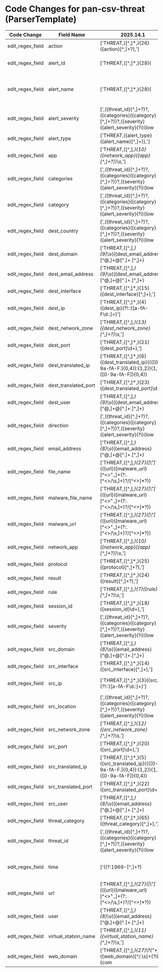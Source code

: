 # Code Changes for pan-csv-threat (ParserTemplate)

| Code Change | Field Name | 2025.14.1 | 2025.15.1 |
|-------------|------------|-----------|------------|
| edit_regex_field | action | ['THREAT,([^,]*,){26}({action}[^,]+?),'] | [',THREAT,([^,]*,){26}({action}[^,]+?),'] |
| edit_regex_field | alert_id | ['THREAT,([^,]*,){28}(|({alert_name}[^\(,]+(\(\w+\))?))\s*\(({alert_id}\d+)?'] | [',THREAT,([^,]*,){28}(|({alert_name}[^\(,]+(\(\w+\))?))\s*\(({alert_id}\d+)?'] |
| edit_regex_field | alert_name | ['THREAT,([^,]*,){28}(|({alert_name}[^\(,]+(\(\w+\))?))\s*\(({alert_id}\d+)?', 'THREAT,({alert_type}({alert_name}[^,]+)),'] | [',THREAT,([^,]*,){28}(|({alert_name}[^\(,]+(\(\w+\))?))\s*\(({alert_id}\d+)?', ',THREAT,({alert_type}({alert_name}[^,]+)),'] |
| edit_regex_field | alert_severity | [',({threat_id}[^,]+?)?,({categories}({category}[^,]+?))?,({severity}({alert_severity}(?i)(low|medium|high|critical|informational))),({direction}[^,]+?)?,([^,]*,){2}({src_location}[^,]+?)?,({dest_country}[^,]+?)?,'] | [',({threat_id}[^,]+?)?,({categories}({category}[^,]+?))?,({severity}({alert_severity}(?i)(low|medium|high|critical|informational))),({direction}[^,]+?)?,([^,]*,){2}({src_location}[^,]+?)?,({dest_country}[^,]+?)?,(([^,]*,){35}"+\s*({=categories}({=category}[^,\n"]+)\s*[^"]*)"+,)?'] |
| edit_regex_field | alert_type | ['THREAT,({alert_type}({alert_name}[^,]+)),'] | [',THREAT,({alert_type}({alert_name}[^,]+)),'] |
| edit_regex_field | app | ['THREAT,([^,]*,){10}({network_app}({app}[^,]+?))\s*,'] | [',THREAT,([^,]*,){10}({network_app}({app}[^,]+?))\s*,'] |
| edit_regex_field | categories | [',({threat_id}[^,]+?)?,({categories}({category}[^,]+?))?,({severity}({alert_severity}(?i)(low|medium|high|critical|informational))),({direction}[^,]+?)?,([^,]*,){2}({src_location}[^,]+?)?,({dest_country}[^,]+?)?,'] | [',({threat_id}[^,]+?)?,({categories}({category}[^,]+?))?,({severity}({alert_severity}(?i)(low|medium|high|critical|informational))),({direction}[^,]+?)?,([^,]*,){2}({src_location}[^,]+?)?,({dest_country}[^,]+?)?,(([^,]*,){35}"+\s*({=categories}({=category}[^,\n"]+)\s*[^"]*)"+,)?'] |
| edit_regex_field | category | [',({threat_id}[^,]+?)?,({categories}({category}[^,]+?))?,({severity}({alert_severity}(?i)(low|medium|high|critical|informational))),({direction}[^,]+?)?,([^,]*,){2}({src_location}[^,]+?)?,({dest_country}[^,]+?)?,'] | [',({threat_id}[^,]+?)?,({categories}({category}[^,]+?))?,({severity}({alert_severity}(?i)(low|medium|high|critical|informational))),({direction}[^,]+?)?,([^,]*,){2}({src_location}[^,]+?)?,({dest_country}[^,]+?)?,(([^,]*,){35}"+\s*({=categories}({=category}[^,\n"]+)\s*[^"]*)"+,)?'] |
| edit_regex_field | dest_country | [',({threat_id}[^,]+?)?,({categories}({category}[^,]+?))?,({severity}({alert_severity}(?i)(low|medium|high|critical|informational))),({direction}[^,]+?)?,([^,]*,){2}({src_location}[^,]+?)?,({dest_country}[^,]+?)?,'] | [',({threat_id}[^,]+?)?,({categories}({category}[^,]+?))?,({severity}({alert_severity}(?i)(low|medium|high|critical|informational))),({direction}[^,]+?)?,([^,]*,){2}({src_location}[^,]+?)?,({dest_country}[^,]+?)?,(([^,]*,){35}"+\s*({=categories}({=category}[^,\n"]+)\s*[^"]*)"+,)?'] |
| edit_regex_field | dest_domain | ['THREAT,([^,]*,){9}\s*(({dest_email_address}[^@,]+@[^\.]+\.[^,]+)|(?:({dest_domain}[^\s,\\]+)\\*)?({dest_user}[^\s,]+)),'] | [',THREAT,([^,]*,){9}\s*(({dest_email_address}[^@,]+@[^\.]+\.[^,]+)|(?:({dest_domain}[^\s,\\]+)\\*)?({dest_user}[^\s,]+)),'] |
| edit_regex_field | dest_email_address | ['THREAT,([^,]*,){9}\s*(({dest_email_address}[^@,]+@[^\.]+\.[^,]+)|(?:({dest_domain}[^\s,\\]+)\\*)?({dest_user}[^\s,]+)),'] | [',THREAT,([^,]*,){9}\s*(({dest_email_address}[^@,]+@[^\.]+\.[^,]+)|(?:({dest_domain}[^\s,\\]+)\\*)?({dest_user}[^\s,]+)),'] |
| edit_regex_field | dest_interface | ['THREAT,([^,]*,){15}({dest_interface}[^,]+),'] | [',THREAT,([^,]*,){15}({dest_interface}[^,]+),'] |
| edit_regex_field | dest_ip | ['THREAT,([^,]*,){4}({dest_ip}(?!::)[a-fA-F\d.:]+)'] | [',THREAT,([^,]*,){4}({dest_ip}(?!::)[a-fA-F\d.:]+)'] |
| edit_regex_field | dest_network_zone | ['THREAT,([^,]*,){13}({dest_network_zone}[^,]+?)\s*,'] | [',THREAT,([^,]*,){13}({dest_network_zone}[^,]+?)\s*,'] |
| edit_regex_field | dest_port | ['THREAT,([^,]*,){21}({dest_port}\d+),'] | [',THREAT,([^,]*,){21}({dest_port}\d+),'] |
| edit_regex_field | dest_translated_ip | ['THREAT,([^,]*,){6}({dest_translated_ip}((([0-9a-fA-F.]{0,4}):{1,2}){1,7}([0-9a-fA-F]){0,4})|(((25[0-5]|(2[0-4]|1\d|[0-9]|)\d)\.?\b){4}))'] | [',THREAT,([^,]*,){6}({dest_translated_ip}((([0-9a-fA-F.]{0,4}):{1,2}){1,7}([0-9a-fA-F]){0,4})|(((25[0-5]|(2[0-4]|1\d|[0-9]|)\d)\.?\b){4}))'] |
| edit_regex_field | dest_translated_port | ['THREAT,([^,]*,){23}({dest_translated_port}\d+)'] | [',THREAT,([^,]*,){23}({dest_translated_port}\d+)'] |
| edit_regex_field | dest_user | ['THREAT,([^,]*,){9}\s*(({dest_email_address}[^@,]+@[^\.]+\.[^,]+)|(?:({dest_domain}[^\s,\\]+)\\*)?({dest_user}[^\s,]+)),'] | [',THREAT,([^,]*,){9}\s*(({dest_email_address}[^@,]+@[^\.]+\.[^,]+)|(?:({dest_domain}[^\s,\\]+)\\*)?({dest_user}[^\s,]+)),'] |
| edit_regex_field | direction | [',({threat_id}[^,]+?)?,({categories}({category}[^,]+?))?,({severity}({alert_severity}(?i)(low|medium|high|critical|informational))),({direction}[^,]+?)?,([^,]*,){2}({src_location}[^,]+?)?,({dest_country}[^,]+?)?,'] | [',({threat_id}[^,]+?)?,({categories}({category}[^,]+?))?,({severity}({alert_severity}(?i)(low|medium|high|critical|informational))),({direction}[^,]+?)?,([^,]*,){2}({src_location}[^,]+?)?,({dest_country}[^,]+?)?,(([^,]*,){35}"+\s*({=categories}({=category}[^,\n"]+)\s*[^"]*)"+,)?'] |
| edit_regex_field | email_address | ['THREAT,([^,]*,){8}\s*(({email_address}[^@,]+@[^\.]+\.[^,]+)|(?:({src_domain}[^\s,\\]+)\\*)?({src_user}({user}[\w\.\-\!\#\^\~]{1,40}\$?))),'] | [',THREAT,([^,]*,){8}\s*(({email_address}[^@,]+@[^\.]+\.[^,]+)|(?:({src_domain}[^\s,\\]+)\\*)?({src_user}({user}[\w\.\-\!\#\^\~]{1,40}\$?))),'] |
| edit_regex_field | file_name | ['THREAT,([^,]*,){27}([\\"]*(({url}({malware_url}[^<>".,]+(?:\.[^<>\/\s,]+)?\/[^<>]*?))|({file_name}({malware_file_name}[^<>,]+?)|[^,]*?)[\\\/]*"+,))'] | [',THREAT,([^,]*,){27}([\\"]*(({url}({malware_url}[^<>".,]+(?:\.[^<>\/\s,]+)?\/[^<>]*?))|({file_name}({malware_file_name}[^<>,]+?)|[^,]*?)[\\\/]*"+,))'] |
| edit_regex_field | malware_file_name | ['THREAT,([^,]*,){27}([\\"]*(({url}({malware_url}[^<>".,]+(?:\.[^<>\/\s,]+)?\/[^<>]*?))|({file_name}({malware_file_name}[^<>,]+?)|[^,]*?)[\\\/]*"+,))'] | [',THREAT,([^,]*,){27}([\\"]*(({url}({malware_url}[^<>".,]+(?:\.[^<>\/\s,]+)?\/[^<>]*?))|({file_name}({malware_file_name}[^<>,]+?)|[^,]*?)[\\\/]*"+,))'] |
| edit_regex_field | malware_url | ['THREAT,([^,]*,){27}([\\"]*(({url}({malware_url}[^<>".,]+(?:\.[^<>\/\s,]+)?\/[^<>]*?))|({file_name}({malware_file_name}[^<>,]+?)|[^,]*?)[\\\/]*"+,))'] | [',THREAT,([^,]*,){27}([\\"]*(({url}({malware_url}[^<>".,]+(?:\.[^<>\/\s,]+)?\/[^<>]*?))|({file_name}({malware_file_name}[^<>,]+?)|[^,]*?)[\\\/]*"+,))'] |
| edit_regex_field | network_app | ['THREAT,([^,]*,){10}({network_app}({app}[^,]+?))\s*,'] | [',THREAT,([^,]*,){10}({network_app}({app}[^,]+?))\s*,'] |
| edit_regex_field | protocol | ['THREAT,([^,]*,){25}({protocol}[^,]+?),'] | [',THREAT,([^,]*,){25}({protocol}[^,]+?),'] |
| edit_regex_field | result | ['THREAT,([^,]*,){24}({result}[^,]+?),'] | [',THREAT,([^,]*,){24}({result}[^,]+?),'] |
| edit_regex_field | rule | ['THREAT,([^,]*,){7}({rule}[^,]+?)\s*,'] | [',THREAT,([^,]*,){7}({rule}[^,]+?)\s*,'] |
| edit_regex_field | session_id | ['THREAT,([^,]*,){18}({session_id}\d+),'] | [',THREAT,([^,]*,){18}({session_id}\d+),'] |
| edit_regex_field | severity | [',({threat_id}[^,]+?)?,({categories}({category}[^,]+?))?,({severity}({alert_severity}(?i)(low|medium|high|critical|informational))),({direction}[^,]+?)?,([^,]*,){2}({src_location}[^,]+?)?,({dest_country}[^,]+?)?,'] | [',({threat_id}[^,]+?)?,({categories}({category}[^,]+?))?,({severity}({alert_severity}(?i)(low|medium|high|critical|informational))),({direction}[^,]+?)?,([^,]*,){2}({src_location}[^,]+?)?,({dest_country}[^,]+?)?,(([^,]*,){35}"+\s*({=categories}({=category}[^,\n"]+)\s*[^"]*)"+,)?'] |
| edit_regex_field | src_domain | ['THREAT,([^,]*,){8}\s*(({email_address}[^@,]+@[^\.]+\.[^,]+)|(?:({src_domain}[^\s,\\]+)\\*)?({src_user}({user}[\w\.\-\!\#\^\~]{1,40}\$?))),'] | [',THREAT,([^,]*,){8}\s*(({email_address}[^@,]+@[^\.]+\.[^,]+)|(?:({src_domain}[^\s,\\]+)\\*)?({src_user}({user}[\w\.\-\!\#\^\~]{1,40}\$?))),'] |
| edit_regex_field | src_interface | ['THREAT,([^,]*,){14}({src_interface}[^,]+),'] | [',THREAT,([^,]*,){14}({src_interface}[^,]+),'] |
| edit_regex_field | src_ip | ['THREAT,([^,]*,){3}({src_ip}(?!::)[a-fA-F\d.:]+)'] | [',THREAT,([^,]*,){3}({src_ip}(?!::)[a-fA-F\d.:]+)'] |
| edit_regex_field | src_location | [',({threat_id}[^,]+?)?,({categories}({category}[^,]+?))?,({severity}({alert_severity}(?i)(low|medium|high|critical|informational))),({direction}[^,]+?)?,([^,]*,){2}({src_location}[^,]+?)?,({dest_country}[^,]+?)?,'] | [',({threat_id}[^,]+?)?,({categories}({category}[^,]+?))?,({severity}({alert_severity}(?i)(low|medium|high|critical|informational))),({direction}[^,]+?)?,([^,]*,){2}({src_location}[^,]+?)?,({dest_country}[^,]+?)?,(([^,]*,){35}"+\s*({=categories}({=category}[^,\n"]+)\s*[^"]*)"+,)?'] |
| edit_regex_field | src_network_zone | ['THREAT,([^,]*,){12}({src_network_zone}[^,]+?)\s*,'] | [',THREAT,([^,]*,){12}({src_network_zone}[^,]+?)\s*,'] |
| edit_regex_field | src_port | ['THREAT,([^,]*,){20}({src_port}\d+),'] | [',THREAT,([^,]*,){20}({src_port}\d+),'] |
| edit_regex_field | src_translated_ip | ['THREAT,([^,]*,){5}({src_translated_ip}((([0-9a-fA-F.]{0,4}):{1,2}){1,7}([0-9a-fA-F]){0,4})|(((25[0-5]|(2[0-4]|1\d|[0-9]|)\d)\.?\b){4}))'] | [',THREAT,([^,]*,){5}({src_translated_ip}((([0-9a-fA-F.]{0,4}):{1,2}){1,7}([0-9a-fA-F]){0,4})|(((25[0-5]|(2[0-4]|1\d|[0-9]|)\d)\.?\b){4}))'] |
| edit_regex_field | src_translated_port | ['THREAT,([^,]*,){22}({src_translated_port}\d+)'] | [',THREAT,([^,]*,){22}({src_translated_port}\d+)'] |
| edit_regex_field | src_user | ['THREAT,([^,]*,){8}\s*(({email_address}[^@,]+@[^\.]+\.[^,]+)|(?:({src_domain}[^\s,\\]+)\\*)?({src_user}({user}[\w\.\-\!\#\^\~]{1,40}\$?))),'] | [',THREAT,([^,]*,){8}\s*(({email_address}[^@,]+@[^\.]+\.[^,]+)|(?:({src_domain}[^\s,\\]+)\\*)?({src_user}({user}[\w\.\-\!\#\^\~]{1,40}\$?))),'] |
| edit_regex_field | threat_category | ['THREAT,([^,]*,){65}({threat_category}[^,]+),'] | [',THREAT,([^,]*,){65}({threat_category}[^,]+),'] |
| edit_regex_field | threat_id | [',({threat_id}[^,]+?)?,({categories}({category}[^,]+?))?,({severity}({alert_severity}(?i)(low|medium|high|critical|informational))),({direction}[^,]+?)?,([^,]*,){2}({src_location}[^,]+?)?,({dest_country}[^,]+?)?,'] | [',({threat_id}[^,]+?)?,({categories}({category}[^,]+?))?,({severity}({alert_severity}(?i)(low|medium|high|critical|informational))),({direction}[^,]+?)?,([^,]*,){2}({src_location}[^,]+?)?,({dest_country}[^,]+?)?,(([^,]*,){35}"+\s*({=categories}({=category}[^,\n"]+)\s*[^"]*)"+,)?'] |
| edit_regex_field | time | ['((?:1969-[^,]+?)|({time}\d\d\d\d-\d\d-\d\dT\d\d:\d\d:\d\d\.\d+[\+-]\d+:\d+))', 'THREAT,([^,]*,){2}({time}[^,]+),'] | ['((?:1969-[^,]+?)|({time}\d\d\d\d-\d\d-\d\dT\d\d:\d\d:\d\d\.\d+[\+-]\d+:\d+))', ',THREAT,([^,]*,){2}({time}[^,]+),'] |
| edit_regex_field | url | ['THREAT,([^,]*,){27}([\\"]*(({url}({malware_url}[^<>".,]+(?:\.[^<>\/\s,]+)?\/[^<>]*?))|({file_name}({malware_file_name}[^<>,]+?)|[^,]*?)[\\\/]*"+,))'] | [',THREAT,([^,]*,){27}([\\"]*(({url}({malware_url}[^<>".,]+(?:\.[^<>\/\s,]+)?\/[^<>]*?))|({file_name}({malware_file_name}[^<>,]+?)|[^,]*?)[\\\/]*"+,))'] |
| edit_regex_field | user | ['THREAT,([^,]*,){8}\s*(({email_address}[^@,]+@[^\.]+\.[^,]+)|(?:({src_domain}[^\s,\\]+)\\*)?({src_user}({user}[\w\.\-\!\#\^\~]{1,40}\$?))),'] | [',THREAT,([^,]*,){8}\s*(({email_address}[^@,]+@[^\.]+\.[^,]+)|(?:({src_domain}[^\s,\\]+)\\*)?({src_user}({user}[\w\.\-\!\#\^\~]{1,40}\$?))),'] |
| edit_regex_field | virtual_station_name | ['THREAT,([^,]*,){11}({virtual_station_name}[^,]+?)\s*,'] | [',THREAT,([^,]*,){11}({virtual_station_name}[^,]+?)\s*,'] |
| edit_regex_field | web_domain | ['THREAT,([^,]*,){27}\\?("+)?.*?({web_domain}[^\/\.\s]+(?i)(\.(com|net|info|edu|org|gov|co|jp|ru|de|ir|it|in|fr|info|pl|nl|es|gr|cz|eu|tv|me|jp|ca|cn|uk|my|cc|id|us|nz|biz|club|io|gg|fi|au|st|tw|asia|sg|ie|li|za|ai|ms|mx))+)[\\\/\s:"]'] | [',THREAT,([^,]*,){27}\\?("+)?.*?({web_domain}[^\/\.\s]+(?i)(\.(com|net|info|edu|org|gov|co|jp|ru|de|ir|it|in|fr|info|pl|nl|es|gr|cz|eu|tv|me|jp|ca|cn|uk|my|cc|id|us|nz|biz|club|io|gg|fi|au|st|tw|asia|sg|ie|li|za|ai|ms|mx))+)[\\\/\s:"]'] |